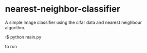 # nearest-neighbor-classifier

A simple Image classifier using the cifar data and nearest neighbour algorithm.

:$ python main.py    

to run
